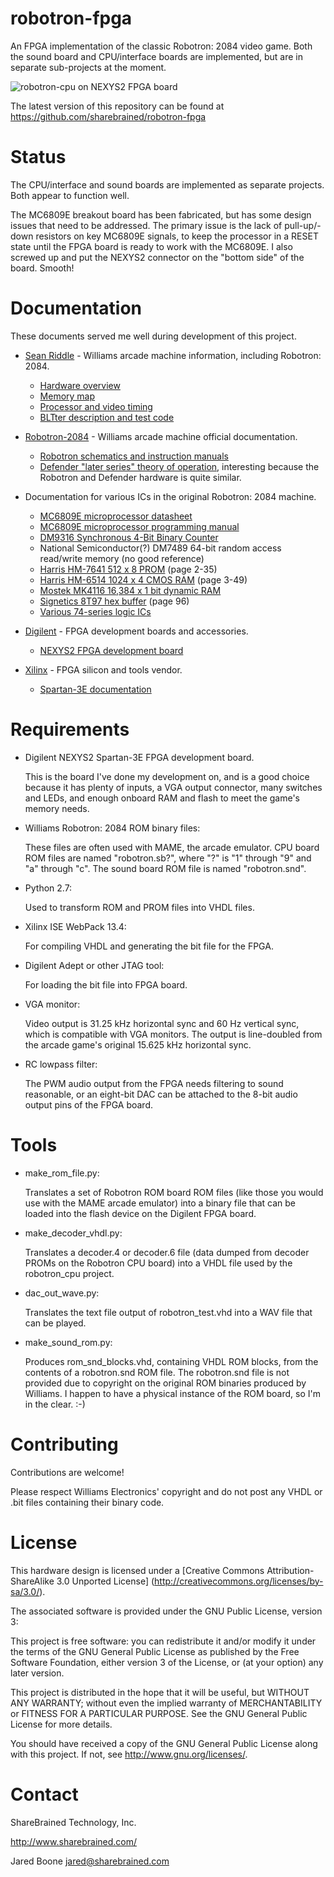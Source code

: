 robotron-fpga
=============

An FPGA implementation of the classic Robotron: 2084 video game. Both the
sound board and CPU/interface boards are implemented, but are in separate
sub-projects at the moment.

![robotron-cpu on NEXYS2 FPGA board](https://github.com/sharebrained/robotron-fpga/raw/master/doc/photo/robotron-on-nexys2.jpg)

The latest version of this repository can be found at
https://github.com/sharebrained/robotron-fpga

Status
======

The CPU/interface and sound boards are implemented as separate projects.
Both appear to function well.

The MC6809E breakout board has been fabricated, but has some design issues
that need to be addressed. The primary issue is the lack of pull-up/-down
resistors on key MC6809E signals, to keep the processor in a RESET state
until the FPGA board is ready to work with the MC6809E. I also screwed up
and put the NEXYS2 connector on the "bottom side" of the board. Smooth!

Documentation
=============

These documents served me well during development of this project.

- [Sean Riddle](http://seanriddle.com/) - Williams arcade machine information,
  including Robotron: 2084.
  - [Hardware overview](http://seanriddle.com/willhard.html)
  - [Memory map](http://seanriddle.com/memmap.gif)
  - [Processor and video timing](http://seanriddle.com/timing.html)
  - [BLTter description and test code](http://seanriddle.com/blittest.html)

- [Robotron-2084](http://www.robotron-2084.co.uk/) - Williams arcade machine
  official documentation.
  - [Robotron schematics and instruction manuals](http://www.robotron-2084.co.uk/manualsrobotron.html)
  - [Defender "later series" theory of operation](http://www.robotron-2084.co.uk/manualsdefender.html),
    interesting because the Robotron and Defender hardware is quite
    similar.
    
- Documentation for various ICs in the original Robotron: 2084 machine.
  - [MC6809E microprocessor datasheet](http://www.classiccmp.org/dunfield/r/6809e.pdf)
  - [MC6809E microprocessor programming manual](http://www.classiccmp.org/dunfield/r/6809prog.pdf)
  - [DM9316 Synchronous 4-Bit Binary Counter](http://www.ti.com/product/dm9316)
  - National Semiconductor(?) DM7489 64-bit random access read/write memory
    (no good reference)
  - [Harris HM-7641 512 x 8 PROM](http://www.bitsavers.org/pdf/harris/_dataBooks/1978_Harris_Memory_Vol1.pdf) (page 2-35)
  - [Harris HM-6514 1024 x 4 CMOS RAM](http://www.bitsavers.org/pdf/harris/_dataBooks/1978_Harris_Memory_Vol1.pdf) (page 3-49)
  - [Mostek MK4116 16,384 x 1 bit dynamic RAM](http://hardware.speccy.org/datasheet/MK4116.pdf)
  - [Signetics 8T97 hex buffer](http://www.bitsavers.org/pdf/signetics/_dataBooks/1977_Bipolar_Microprocessor.pdf) (page 96)
  - [Various 74-series logic ICs](http://www.ti.com/lsds/ti/logic/home_overview.page)
    
- [Digilent](http://www.digilentinc.com/) - FPGA development boards and
  accessories.
  - [NEXYS2 FPGA development board](http://digilentinc.com/Products/Detail.cfm?NavPath=2,400,789&Prod=NEXYS2)

- [Xilinx](http://www.xilinx.com/) - FPGA silicon and tools vendor.
  - [Spartan-3E documentation](http://www.xilinx.com/support/documentation/spartan-3e.htm)

Requirements
============

* Digilent NEXYS2 Spartan-3E FPGA development board.

    This is the board I've done my development on, and is a good choice
    because it has plenty of inputs, a VGA output connector, many switches
    and LEDs, and enough onboard RAM and flash to meet the game's memory
    needs.

* Williams Robotron: 2084 ROM binary files:

    These files are often used with MAME, the arcade emulator. CPU board
    ROM files are named "robotron.sb?", where "?" is "1" through "9" and
    "a" through "c". The sound board ROM file is named "robotron.snd".

* Python 2.7:

    Used to transform ROM and PROM files into VHDL files.

* Xilinx ISE WebPack 13.4:

    For compiling VHDL and generating the bit file for the FPGA.

* Digilent Adept or other JTAG tool:

    For loading the bit file into FPGA board.

* VGA monitor:

    Video output is 31.25 kHz horizontal sync and 60 Hz vertical sync,
    which is compatible with VGA monitors. The output is line-doubled
    from the arcade game's original 15.625 kHz horizontal sync.

* RC lowpass filter:

    The PWM audio output from the FPGA needs filtering to sound reasonable,
    or an eight-bit DAC can be attached to the 8-bit audio output pins of
    the FPGA board.

Tools
=====

* make_rom_file.py:

    Translates a set of Robotron ROM board ROM files
    (like those you would use with the MAME arcade emulator) into a
    binary file that can be loaded into the flash device on the Digilent
    FPGA board.

* make_decoder_vhdl.py:

    Translates a decoder.4 or decoder.6 file (data
    dumped from decoder PROMs on the Robotron CPU board) into a VHDL
    file used by the robotron_cpu project.

* dac_out_wave.py:

    Translates the text file output of robotron_test.vhd
    into a WAV file that can be played.

* make_sound_rom.py:

    Produces rom_snd_blocks.vhd, containing VHDL ROM
    blocks, from the contents of a robotron.snd ROM file. The
    robotron.snd file is not provided due to copyright on the original
    ROM binaries produced by Williams. I happen to have a physical
    instance of the ROM board, so I'm in the clear. :-)

Contributing
============

Contributions are welcome!

Please respect Williams Electronics' copyright and do not post any VHDL
or .bit files containing their binary code.

License
=======

This hardware design is licensed under a
[Creative Commons Attribution-ShareAlike 3.0 Unported License]
(http://creativecommons.org/licenses/by-sa/3.0/).

The associated software is provided under the GNU Public License, 
version 3:

This project is free software: you can redistribute it and/or
modify it under the terms of the GNU General Public License as
published by the Free Software Foundation, either version 3 of the
License, or (at your option) any later version.

This project is distributed in the hope that it will be useful,
but WITHOUT ANY WARRANTY; without even the implied warranty of
MERCHANTABILITY or FITNESS FOR A PARTICULAR PURPOSE. See the GNU
General Public License for more details.

You should have received a copy of the GNU General Public License
along with this project. If not, see <http://www.gnu.org/licenses/>.

Contact
=======

ShareBrained Technology, Inc.

<http://www.sharebrained.com/>

Jared Boone <jared@sharebrained.com>
